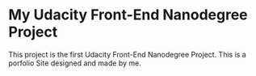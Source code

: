 # My Udacity Front-End Nanodegree Project
This project is the first Udacity Front-End Nanodegree Project. This is a porfolio Site designed and made by me.


